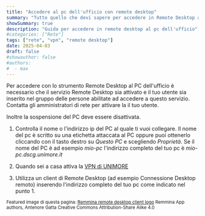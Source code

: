 ```yaml
---
title: "Accedere al pc dell'ufficio con remote desktop"
summary: "Tutto quello che devi sapere per accedere in Remote Desktop al pc del tuo ufficio"
showSummary: true
description: "Guida per accedere in remote desktop al pc dell'ufficio"
#categories: ["Rete"]
tags: ["rete", "vpn", "remote desktop"]
date: 2025-04-03
draft: false
#showauthor: false
#authors:
#  - max
---
```


Per accedere con lo strumento Remote Desktop al PC dell'ufficio è necessario che il servizio Remote Desktop sia attivato e il tuo utente sia inserito nel gruppo delle persone abilitate ad accedere a questo servizio. Contatta gli amministratori di rete per attivare la il tuo utente.

Inoltre la sospensione del PC deve essere disattivata.

1. Controlla il nome o l'indirizzo ip del PC al quale ti vuoi collegare. Il nome del pc è scritto su una etichetta attaccata al PC oppure puoi ottenerlo cliccando con il tasto destro su *Questo PC* e scegliendo *Proprietà*. Se il nome del PC è ad esempio *mio-pc* l'indirizzo completo del tuo pc è *mio-pc.dscg.unimore.it*

2. Quando sei a casa attiva la [VPN di UNIMORE](/guide/rete/vpn/)

3. Utilizza un client di Remote Desktop (ad esempio Connessione Desktop remoto) inserendo l'indirizzo completo del tuo pc come indicato nel punto 1.

<small>Featured image di questa pagina: <a href="https://commons.wikimedia.org/wiki/File:Org.remmina.Remmina.svg">Remmina remote desktop client logo</a> Remmina App authors, Antenore Gatta Creative Commons Attribution-Share Alike 4.0</small>

